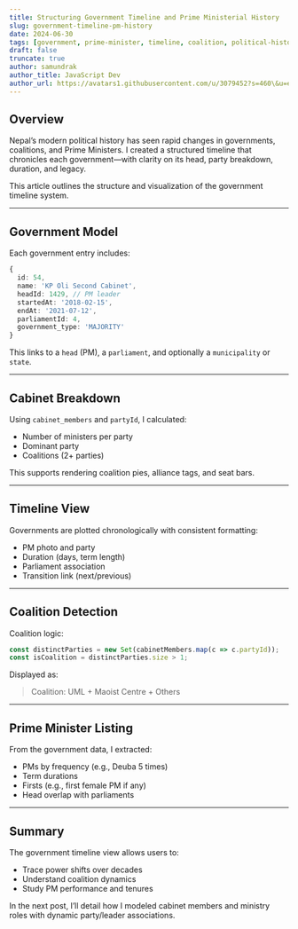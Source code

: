 ```yaml
---
title: Structuring Government Timeline and Prime Ministerial History
slug: government-timeline-pm-history
date: 2024-06-30
tags: [government, prime-minister, timeline, coalition, political-history]
draft: false
truncate: true
author: samundrak
author_title: JavaScript Dev
author_url: https://avatars1.githubusercontent.com/u/3079452?s=460\&u=e5bd48488cb71b665ea5403192c6b8a963644a08\&v=4
---
```


## Overview

Nepal’s modern political history has seen rapid changes in governments, coalitions, and Prime Ministers. I created a structured timeline that chronicles each government—with clarity on its head, party breakdown, duration, and legacy.

This article outlines the structure and visualization of the government timeline system.
<!-- truncate    -->

---

## Government Model

Each government entry includes:

```ts
{
  id: 54,
  name: 'KP Oli Second Cabinet',
  headId: 1429, // PM leader
  startedAt: '2018-02-15',
  endAt: '2021-07-12',
  parliamentId: 4,
  government_type: 'MAJORITY'
}
```

This links to a `head` (PM), a `parliament`, and optionally a `municipality` or `state`.

---

## Cabinet Breakdown

Using `cabinet_members` and `partyId`, I calculated:

* Number of ministers per party
* Dominant party
* Coalitions (2+ parties)

This supports rendering coalition pies, alliance tags, and seat bars.

---

## Timeline View

Governments are plotted chronologically with consistent formatting:

* PM photo and party
* Duration (days, term length)
* Parliament association
* Transition link (next/previous)

---

## Coalition Detection

Coalition logic:

```ts
const distinctParties = new Set(cabinetMembers.map(c => c.partyId));
const isCoalition = distinctParties.size > 1;
```

Displayed as:

> Coalition: UML + Maoist Centre + Others

---

## Prime Minister Listing

From the government data, I extracted:

* PMs by frequency (e.g., Deuba 5 times)
* Term durations
* Firsts (e.g., first female PM if any)
* Head overlap with parliaments

---

## Summary

The government timeline view allows users to:

* Trace power shifts over decades
* Understand coalition dynamics
* Study PM performance and tenures

In the next post, I’ll detail how I modeled cabinet members and ministry roles with dynamic party/leader associations.
